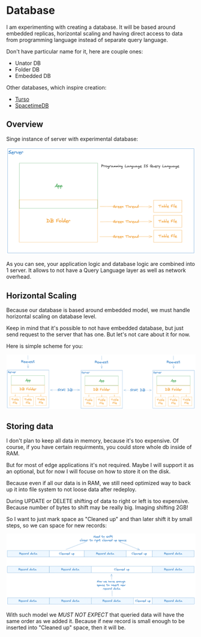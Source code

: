 # Database

I am experimenting with creating a database. It will be based around embedded
replicas, horizontal scaling and having direct access to data from programming
language instead of separate query language.

Don't have particular name for it, here are couple ones:

- Unator DB
- Folder DB
- Embedded DB

Other databases, which inspire creation:

- [Turso](https://turso.tech/)
- [SpacetimeDB](https://spacetimedb.com/)

## Overview

Singe instance of server with experimental database:

![Instance of server](../media/instance.png)

As you can see, your application logic and database logic are combined into 1
server. It allows to not have a Query Language layer as well as network overhead.

## Horizontal Scaling

Because our database is based around embedded model, we must handle horizontal
scaling on database level.

Keep in mind that it's possible to not have embedded database, but just send
request to the server that has one. But let's not care about it for now.

Here is simple scheme for you:

![Many instances](../media/many-instances.png)

## Storing data

I don't plan to keep all data in memory, because it's too expensive.
Of course, if you have certain requirments, you could store whole db
inside of RAM.

But for most of edge applications it's not required. Maybe I will support it
as an optional, but for now I will focuse on how to store it on the disk.

Because even if all our data is in RAM, we still need optimized way to
back up it into file system to not loose data after redeploy.

During UPDATE or DELETE shifting of data to right or left is too expensive.
Because number of bytes to shift may be really big. Imaging shifting 2GB!

So I want to just mark space as "Cleaned up" and than later shift it by small
steps, so we can space for new records:

![Inserting new record](../media/storing-data.png)

With such model we _MUST NOT EXPECT_ that queried data will have the same order
as we added it. Because if new record is small enough to be inserted into
"Cleaned up" space, then it will be.
